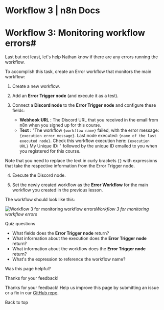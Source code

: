 # Workflow 3 | n8n Docs

[ ](https://github.com/n8n-io/n8n-docs/edit/main/docs/courses/level-two/chapter-5/chapter-5.3.md "Edit this page")

# Workflow 3: Monitoring workflow errors#

Last but not least, let's help Nathan know if there are any errors running the workflow.

To accomplish this task, create an Error workflow that monitors the main workflow:

  1. Create a new workflow.
  2. Add an **Error Trigger node** (and execute it as a test).
  3. Connect a **Discord node** to the **Error Trigger node** and configure these fields:  

     * **Webhook URL** : The Discord URL that you received in the email from n8n when you signed up for this course.
     * **Text** : "The workflow `{workflow name}` failed, with the error message: `{execution error message}`. Last node executed: `{name of the last executed node}`. Check this workflow execution here: `{execution URL}` My Unique ID: " followed by the unique ID emailed to you when you registered for this course.

Note that you need to replace the text in curly brackets `{}` with expressions that take the respective information from the Error Trigger node.  

  4. Execute the Discord node.

  5. Set the newly created workflow as the **Error Workflow** for the main workflow you created in the previous lesson.

The workflow should look like this:

![Workflow 3 for monitoring workflow errors](/_images/courses/level-two/chapter-five/workflow3.png)_Workflow 3 for monitoring workflow errors_

Quiz questions

  * What fields does the **Error Trigger node** return?
  * What information about the execution does the **Error Trigger node** return?
  * What information about the workflow does the **Error Trigger node** return?
  * What's the expression to reference the workflow name?

Was this page helpful? 

Thanks for your feedback! 

Thanks for your feedback! Help us improve this page by submitting an issue or a fix in our [GitHub repo](https://github.com/n8n-io/n8n-docs). 

Back to top